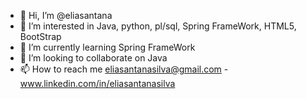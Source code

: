 - 👋 Hi, I’m @eliasantana
- 👀 I’m interested in Java, python, pl/sql, Spring FrameWork, HTML5, BootStrap
- 🌱 I’m currently learning Spring FrameWork
- 💞️ I’m looking to collaborate on Java
- 📫 How to reach me eliasantanasilva@gmail.com   -   www.linkedin.com/in/eliasantanasilva

<!---
eliasantana/eliasantana is a ✨ special ✨ repository because its `README.md` (this file) appears on your GitHub profile.
You can click the Preview link to take a look at your changes.
--->
